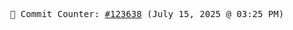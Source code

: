 <p align="center">
    <samp>
        📮 Commit Counter: <a href="https://github.com/Javascript-void0/Javascript-void0/commits/main">#123638</a> (July 15, 2025 @ 03:25 PM)
    </samp>
</p>